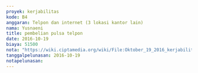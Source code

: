 ```yaml
---
proyek: kerjabilitas
kode: B4
anggaran: Telpon dan internet (3 lokasi kantor lain)
nama: Yusnaeni
title: pembelian pulsa telpon
date: 2016-10-19
biaya: 51500
nota: "https://wiki.ciptamedia.org/wiki/File:Oktober_19_2016_kerjabilitas_B4_pulsa_neni.jpg"
tanggalpelunasan: 2016-10-19
notapelunasan:
---
```

